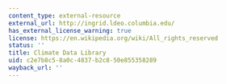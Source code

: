 ```yaml
---
content_type: external-resource
external_url: http://ingrid.ldeo.columbia.edu/
has_external_license_warning: true
license: https://en.wikipedia.org/wiki/All_rights_reserved
status: ''
title: Climate Data Library
uid: c2e7b8c5-8a0c-4837-b2c8-50e855358289
wayback_url: ''
---
```


